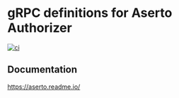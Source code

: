 # gRPC definitions for Aserto Authorizer

[![ci](https://github.com/aserto-dev/go-grpc-authz/actions/workflows/ci.yaml/badge.svg)](https://github.com/aserto-dev/go-grpc-authz/actions/workflows/ci.yaml)

## Documentation
https://aserto.readme.io/